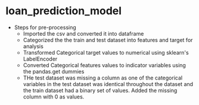# loan_prediction_model

* Steps for pre-processing
    * Imported the csv and converted it into dataframe
    * Categorized the the train and test dataset into features and target for analysis
    * Transformed Categorical target values to numerical using sklearn's LabelEncoder
    * Converted Categorical features values to indicator variables using the pandas.get dummies 
    * THe test dataset was missing a column as one of the categorical variables in the test dataset was        identical throughout the dataset and the train dataset had a binary set of values. Added the missing column with 0 as values. 
    